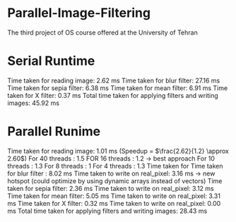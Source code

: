 # Parallel-Image-Filtering
The third project of OS course offered at the University of Tehran

# Serial Runtime
Time taken for reading image: 2.62 ms
Time taken for blur filter: 27.16 ms
Time taken for sepia filter: 6.38 ms
Time taken for mean filter: 6.91 ms
Time taken for X filter: 0.37 ms
Total time taken for applying filters and writing images: 45.92 ms


# Parallel Runime
Time taken for reading image: 1.01 ms (Speedup = $\frac{2.62}{1.2} \approx 2.60$)
    For 40 threads : 1.5
    FOR 16 threads : 1.2 -> best approach
    For 10 threads : 1.3
    For 8  threads : 1
    For 4  threads : 1.3
Time taken for  Time taken for blur filter : 8.02 ms
Time taken to write on real_pixel: 3.16 ms -> new hotspot (could optimize by using dynamic arrays instead of vectors)
Time taken for sepia filter: 2.36 ms
Time taken to write on real_pixel: 3.12 ms
Time taken for mean filter: 5.05 ms
Time taken to write on real_pixel: 3.31 ms
Time taken for X filter: 0.32 ms
Time taken to write on real_pixel: 0.00 ms
Total time taken for applying filters and writing images: 28.43 ms